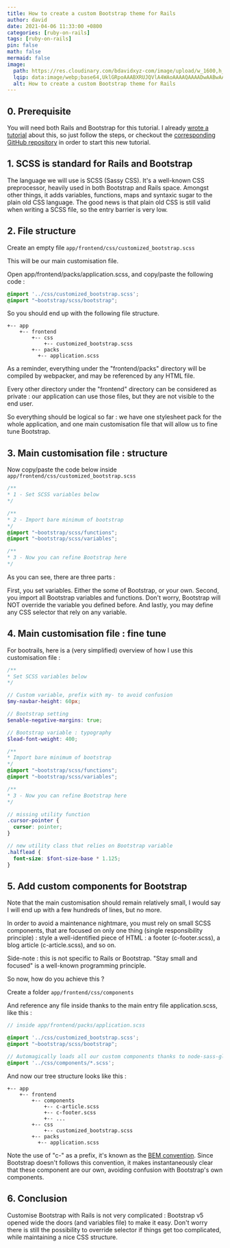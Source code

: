 ```yaml
---
title: How to create a custom Bootstrap theme for Rails
author: david
date: 2021-04-06 11:33:00 +0800
categories: [ruby-on-rails]
tags: [ruby-on-rails]
pin: false
math: false
mermaid: false
image:
  path: https://res.cloudinary.com/bdavidxyz-com/image/upload/w_1600,h_836,q_100/l_text:Karla_72_bold:How%20to%20create%20a%20custom%20Bootstrap%20theme%20for%20Rails,co_rgb:ffe4e6,c_fit,w_1400,h_240/fl_layer_apply,g_south_west,x_100,y_180/l_text:Karla_48:A%20Ruby-on-Rails%20tutorial,co_rgb:ffe4e680,c_fit,w_1400/fl_layer_apply,g_south_west,x_100,y_100/newblog/globals/bg_me.jpg
  lqip: data:image/webp;base64,UklGRpoAAABXRUJQVlA4WAoAAAAQAAAADwAABwAAQUxQSDIAAAARL0AmbZurmr57yyIiqE8oiG0bejIYEQTgqiDA9vqnsUSI6H+oAERp2HZ65qP/VIAWAFZQOCBCAAAA8AEAnQEqEAAIAAVAfCWkAALp8sF8rgRgAP7o9FDvMCkMde9PK7euH5M1m6VWoDXf2FkP3BqV0ZYbO6NA/VFIAAAA
  alt: How to create a custom Bootstrap theme for Rails
---
```


## 0. Prerequisite

You will need both Rails and Bootstrap for this tutorial. I already [wrote a tutorial](https://bootrails.com/blog/rails-bootstrap-tutorial) about this, so just follow the steps, or checkout the [corresponding GitHub repository](https://github.com/bdavidxyz/bootstraprails) in order to start this new tutorial.

## 1. SCSS is standard for Rails and Bootstrap

The language we will use is SCSS (Sassy CSS). It's a well-known CSS preprocessor, heavily used in both Bootstrap and Rails space. Amongst other things, it adds variables, functions, maps and syntaxic sugar to the plain old CSS language. The good news is that plain old CSS is still valid when writing a SCSS file, so the entry barrier is very low.

## 2. File structure

Create an empty file `app/frontend/css/customized_bootstrap.scss` 

This will be our main customisation file.

Open app/frontend/packs/application.scss, and copy/paste the following code : 

```scss
@import '../css/customized_bootstrap.scss';
@import "~bootstrap/scss/bootstrap";
```

So you should end up with the following file structure.

```tree
+-- app
    +-- frontend
        +-- css
            +-- customized_bootstrap.scss
        +-- packs
          +-- application.scss
```

As a reminder, everything under the "frontend/packs" directory will be compiled by webpacker, and may be referenced by any HTML file.

Every other directory under the "frontend" directory can be considered as private : our application can use those files, but they are not visible to the end user.

So everything should be logical so far : we have one stylesheet pack for the whole application, and one main customisation file that will allow us to fine tune Bootstrap.


## 3. Main customisation file : structure

Now copy/paste the code below inside  `app/frontend/css/customized_bootstrap.scss` 

```scss
/** 
* 1 - Set SCSS variables below
*/

/** 
* 2 - Import bare minimum of bootstrap
*/
@import "~bootstrap/scss/functions";
@import "~bootstrap/scss/variables";

/** 
* 3 - Now you can refine Bootstrap here
*/
```
As you can see, there are three parts : 

First, you set variables. Either the some of Bootstrap, or your own. Second, you import all Bootstrap variables and functions. Don't worry, Bootstrap will NOT override the variable you defined before. And lastly, you may define any CSS selector that rely on any variable.


## 4. Main customisation file : fine tune

For bootrails, here is a (very simplified) overview of how I use this customisation file :

```scss
/** 
* Set SCSS variables below
*/

// Custom variable, prefix with my- to avoid confusion
$my-navbar-height: 60px;

// Bootstrap setting
$enable-negative-margins: true;

// Bootstrap variable : typography
$lead-font-weight: 400;

/** 
* Import bare minimum of bootstrap
*/
@import "~bootstrap/scss/functions";
@import "~bootstrap/scss/variables";

/** 
* 3 - Now you can refine Bootstrap here
*/

// missing utility function
.cursor-pointer {
  cursor: pointer;
}

// new utility class that relies on Bootstrap variable
.halflead {
  font-size: $font-size-base * 1.125;
}
```

## 5. Add custom components for Bootstrap

Note that the main customisation should remain relatively small, I would say I will end up with a few hundreds of lines, but no more.

In order to avoid a maintenance nightmare, you must rely on small  SCSS components, that are focused on only one thing (single responsibility principle) : style a well-identified piece of HTML : a footer (c-footer.scss), a blog article (c-article.scss), and so on.

Side-note : this is not specific to Rails or Bootstrap. "Stay small and focused" is a well-known programming principle.

So now, how do you achieve this ?

Create a folder `app/frontend/css/components`

And reference any file inside thanks to the main entry file application.scss, like this :

```scss
// inside app/frontend/packs/application.scss

@import '../css/customized_bootstrap.scss';
@import "~bootstrap/scss/bootstrap";

// Automagically loads all our custom components thanks to node-sass-glob-importer
@import '../css/components/*.scss';
```
And now our tree structure looks like this :

```tree
+-- app
    +-- frontend
        +-- components
            +-- c-article.scss
            +-- c-footer.scss
            +-- ...
        +-- css
            +-- customized_bootstrap.scss
        +-- packs
          +-- application.scss
```

Note the use of "c-" as a prefix, it's known as the [BEM convention](https://csswizardry.com/2015/08/bemit-taking-the-bem-naming-convention-a-step-further/). Since Bootstrap doesn't follows this convention, it makes instantaneously clear that these component are our own, avoiding confusion with Bootstrap's own components.

## 6. Conclusion

Customise Bootstrap with Rails is not very complicated : Bootstrap v5 opened wide the doors (and variables file) to make it easy. Don't worry there is still the possibility to override selector if things get too complicated, while maintaining a nice CSS structure.